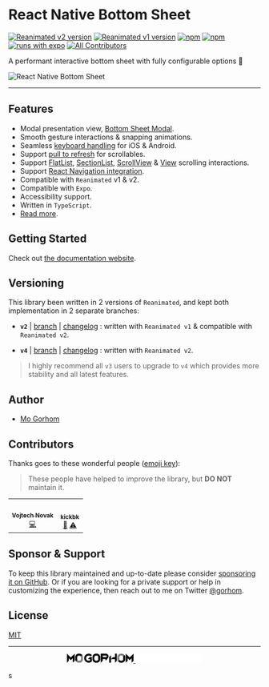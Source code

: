 # React Native Bottom Sheet

[![Reanimated v2 version](https://img.shields.io/github/package-json/v/gorhom/react-native-bottom-sheet/master?label=Reanimated%20v2&style=flat-square)](https://www.npmjs.com/package/@gorhom/bottom-sheet) [![Reanimated v1 version](https://img.shields.io/github/package-json/v/gorhom/react-native-bottom-sheet/v2?label=Reanimated%20v1&style=flat-square)](https://www.npmjs.com/package/@gorhom/bottom-sheet) [![npm](https://img.shields.io/npm/l/@gorhom/bottom-sheet?style=flat-square)](https://www.npmjs.com/package/@gorhom/bottom-sheet) [![npm](https://img.shields.io/badge/types-included-blue?style=flat-square)](https://www.npmjs.com/package/@gorhom/bottom-sheet) [![runs with expo](https://img.shields.io/badge/Runs%20with%20Expo-4630EB.svg?style=flat-square&logo=EXPO&labelColor=f3f3f3&logoColor=000)](https://expo.io/)<!-- ALL-CONTRIBUTORS-BADGE:START - Do not remove or modify this section -->
[![All Contributors](https://img.shields.io/badge/all_contributors-2-orange.svg?style=flat-square)](#contributors-)

<!-- ALL-CONTRIBUTORS-BADGE:END -->

A performant interactive bottom sheet with fully configurable options 🚀

![React Native Bottom Sheet](./preview.gif)

---

## Features

- Modal presentation view, [Bottom Sheet Modal](https://ui.gorhom.dev/components/bottom-sheet/modal).
- Smooth gesture interactions & snapping animations.
- Seamless [keyboard handling](https://ui.gorhom.dev/components/bottom-sheet/keyboard-handling) for iOS & Android.
- Support [pull to refresh](https://ui.gorhom.dev/components/bottom-sheet/pull-to-refresh) for scrollables.
- Support [FlatList](https://ui.gorhom.dev/components/bottom-sheet/components/bottomsheetflatlist), [SectionList](https://ui.gorhom.dev/components/bottom-sheet/components/bottomsheetsectionlist), [ScrollView](https://ui.gorhom.dev/components/bottom-sheet/components/bottomsheetscrollview) & [View](https://ui.gorhom.dev/components/bottom-sheet/components/bottomsheetview) scrolling interactions.
- Support [React Navigation integration](https://ui.gorhom.dev/components/bottom-sheet/react-navigation-integration).
- Compatible with `Reanimated` v1 & v2.
- Compatible with `Expo`.
- Accessibility support.
- Written in `TypeScript`.
- [Read more](https://ui.gorhom.dev/components/bottom-sheet).

## Getting Started

Check out [the documentation website](https://ui.gorhom.dev/components/bottom-sheet).

## Versioning

This library been written in 2 versions of `Reanimated`, and kept both implementation in 2 separate branches:

- **`v2`** | [branch](https://github.com/gorhom/react-native-bottom-sheet/tree/v2) | [changelog](https://github.com/gorhom/react-native-bottom-sheet/blob/v2/CHANGELOG.md) : written with `Reanimated v1` & compatible with `Reanimated v2`.

- **`v4`** | [branch](https://github.com/gorhom/react-native-bottom-sheet/tree/master) | [changelog](https://github.com/gorhom/react-native-bottom-sheet/blob/master/CHANGELOG.md) : written with `Reanimated v2`.

> I highly recommend all `v3` users to upgrade to `v4` which provides more stability and all latest features.

## Author

- [Mo Gorhom](https://gorhom.dev/)

## Contributors

Thanks goes to these wonderful people ([emoji key](https://allcontributors.org/docs/en/emoji-key)):

> These people have helped to improve the library, but **DO NOT** maintain it.

<!-- ALL-CONTRIBUTORS-LIST:START - Do not remove or modify this section -->
<!-- prettier-ignore-start -->
<!-- markdownlint-disable -->
<table>
  <tr>
    <td align="center"><a href="https://react-native-training.eu"><img src="https://avatars.githubusercontent.com/u/1566403?v=4?s=76" width="76px;" alt=""/><br /><sub><b>Vojtech Novak</b></sub></a><br /><a href="https://github.com/gorhom/react-native-bottom-sheet/commits?author=vonovak" title="Code">💻</a></td>
    <td align="center"><a href="https://github.com/kickbk"><img src="https://avatars.githubusercontent.com/u/31323376?v=4?s=76" width="76px;" alt=""/><br /><sub><b>kickbk</b></sub></a><br /><a href="https://github.com/gorhom/react-native-bottom-sheet/issues?q=author%3Akickbk" title="Bug reports">🐛</a> <a href="https://github.com/gorhom/react-native-bottom-sheet/commits?author=kickbk" title="Tests">⚠️</a></td>
  </tr>
</table>

<!-- markdownlint-restore -->
<!-- prettier-ignore-end -->

<!-- ALL-CONTRIBUTORS-LIST:END -->

## Sponsor & Support

To keep this library maintained and up-to-date please consider [sponsoring it on GitHub](https://github.com/sponsors/gorhom). Or if you are looking for a private support or help in customizing the experience, then reach out to me on Twitter [@gorhom](https://twitter.com/gorhom).

## License

[MIT](./LICENSE)

---

<p align="center">
  <a href="https://gorhom.dev/#gh-light-mode-only" target="_blank">
    <img height="18" alt="Mo Gorhom" src="./mogorhom-light.png">
  </a>
  <a href="https://gorhom.dev/#gh-dark-mode-only" target="_blank">
    <img height="18" alt="Mo Gorhom" src="./mogorhom-dark.png">
  </a>
</p>
s